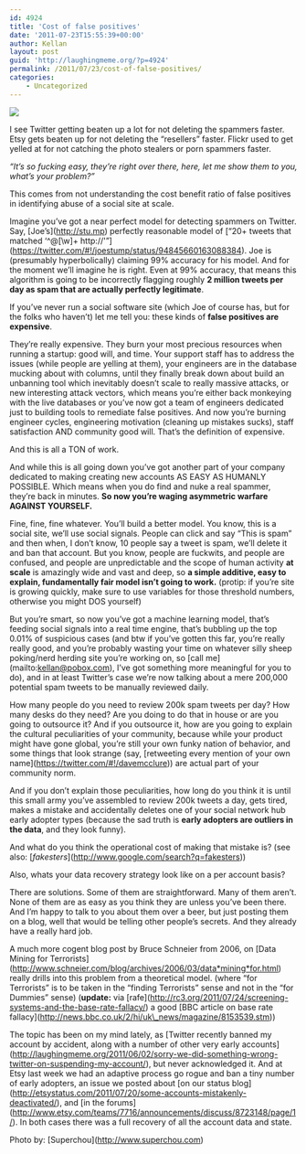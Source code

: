 ```yaml
---
id: 4924
title: 'Cost of false positives'
date: '2011-07-23T15:55:39+00:00'
author: Kellan
layout: post
guid: 'http://laughingmeme.org/?p=4924'
permalink: /2011/07/23/cost-of-false-positives/
categories:
    - Uncategorized
---
```


[![](http://farm7.static.flickr.com/6014/5953336206_428a6250ff_z.jpg)](http://www.flickr.com/photos/mireille/5953336206/in/faves-kellan/)

I see Twitter getting beaten up a lot for not deleting the spammers faster. Etsy gets beaten up for not deleting the “resellers” faster. Flickr used to get yelled at for not catching the photo stealers or porn spammers faster.

*“It’s so fucking easy, they’re right over there, here, let me show them to you, what’s your problem?”*

This comes from not understanding the cost benefit ratio of false positives in identifying abuse of a social site at scale.

Imagine you’ve got a near perfect model for detecting spammers on Twitter. Say, \[Joe’s\](http://stu.mp) perfectly reasonable model of \[“20+ tweets that matched ‘^@\[\\w\]+ http://'”\](https://twitter.com/#!/joestump/status/94845660163088384). Joe is (presumably hyperbolically) claiming 99% accuracy for his model. And for the moment we’ll imagine he is right. Even at 99% accuracy, that means this algorithm is going to be incorrectly flagging roughly **2 million tweets per day as spam that are actually perfectly legitimate**.

If you’ve never run a social software site (which Joe of course has, but for the folks who haven’t) let me tell you: these kinds of **false positives are expensive**.

They’re really expensive. They burn your most precious resources when running a startup: good will, and time. Your support staff has to address the issues (while people are yelling at them), your engineers are in the database mucking about with columns, until they finally break down about build an unbanning tool which inevitably doesn’t scale to really massive attacks, or new interesting attack vectors, which means you’re either back monkeying with the live databases or you’ve now got a team of engineers dedicated just to building tools to remediate false positives. And now you’re burning engineer cycles, engineering motivation (cleaning up mistakes sucks), staff satisfaction AND community good will. That’s the definition of expensive.

And this is all a TON of work.

And while this is all going down you’ve got another part of your company dedicated to making creating new accounts AS EASY AS HUMANLY POSSIBLE. Which means when you do find and nuke a real spammer, they’re back in minutes. **So now you’re waging asymmetric warfare AGAINST YOURSELF.**

Fine, fine, fine whatever. You’ll build a better model. You know, this is a social site, we’ll use social signals. People can click and say “This is spam” and then when, I don’t know, 10 people say a tweet is spam, we’ll delete it and ban that account. But you know, people are fuckwits, and people are confused, and people are unpredictable and the scope of human activity **at scale** is amazingly wide and vast and deep, so **a simple additive, easy to explain, fundamentally fair model isn’t going to work.** (protip: if you’re site is growing quickly, make sure to use variables for those threshold numbers, otherwise you might DOS yourself)

But you’re smart, so now you’ve got a machine learning model, that’s feeding social signals into a real time engine, that’s bubbling up the top 0.01% of suspicious cases (and btw if you’ve gotten this far, you’re really really good, and you’re probably wasting your time on whatever silly sheep poking/nerd herding site you’re working on, so \[call me\](mailto:kellan@pobox.com), I’ve got something more meaningful for you to do), and in at least Twitter’s case we’re now talking about a mere 200,000 potential spam tweets to be manually reviewed daily.

How many people do you need to review 200k spam tweets per day? How many desks do they need? Are you doing to do that in house or are you going to outsource it? And if you outsource it, how are you going to explain the cultural peculiarities of your community, because while your product might have gone global, you’re still your own funky nation of behavior, and some things that look strange (say, \[retweeting every mention of your own name\](https://twitter.com/#!/davemcclure)) are actual part of your community norm.

And if you don’t explain those peculiarities, how long do you think it is until this small army you’ve assembled to review 200k tweets a day, gets tired, makes a mistake and accidentally deletes one of your social network hub early adopter types (because the sad truth is **early adopters are outliers in the data**, and they look funny).

And what do you think the operational cost of making that mistake is? (see also: \[*fakesters*\](http://www.google.com/search?q=fakesters))

Also, whats your data recovery strategy look like on a per account basis?

There are solutions. Some of them are straightforward. Many of them aren’t. None of them are as easy as you think they are unless you’ve been there. And I’m happy to talk to you about them over a beer, but just posting them on a blog, well that would be telling other people’s secrets. And they already have a really hard job.

A much more cogent blog post by Bruce Schneier from 2006, on \[Data Mining for Terrorists\](http://www.schneier.com/blog/archives/2006/03/data*mining*for.html) really drills into this problem from a theoretical model. (where “for Terrorists” is to be taken in the “finding Terrorists” sense and not in the “for Dummies” sense) (**update:** via \[rafe\](http://rc3.org/2011/07/24/screening-systems-and-the-base-rate-fallacy/) a good \[BBC article on base rate fallacy\](http://news.bbc.co.uk/2/hi/uk\_news/magazine/8153539.stm))

The topic has been on my mind lately, as \[Twitter recently banned my account by accident, along with a number of other very early accounts\](http://laughingmeme.org/2011/06/02/sorry-we-did-something-wrong-twitter-on-suspending-my-account/), but never acknowledged it. And at Etsy last week we had an adaptive process go rogue and ban a tiny number of early adopters, an issue we posted about \[on our status blog\](http://etsystatus.com/2011/07/20/some-accounts-mistakenly-deactivated/), and \[in the forums\](http://www.etsy.com/teams/7716/announcements/discuss/8723148/page/1/). In both cases there was a full recovery of all the account data and state.

Photo by: \[Superchou\](http://www.superchou.com)